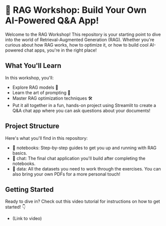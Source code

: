 # 🚀 RAG Workshop: Build Your Own AI-Powered Q&A App!
Welcome to the RAG Workshop! This repository is your starting point to dive into the world of Retrieval-Augmented Generation (RAG). Whether you're curious about how RAG works, how to optimize it, or how to build cool AI-powered chat apps, you're in the right place!

## What You'll Learn
In this workshop, you'll:

- Explore RAG models 🧠
- Learn the art of prompting 🎨
- Master RAG optimization techniques 🛠️
- Put it all together in a fun, hands-on project using Streamlit to create a Q&A chat app where you can ask questions about your documents!


## Project Structure
Here's what you'll find in this repository:

- 📓 notebooks: Step-by-step guides to get you up and running with RAG basics.
- 💬 chat: The final chat application you'll build after completing the notebooks.
- 📂 data: All the datasets you need to work through the exercises. You can also bring your own PDFs for a more personal touch!

## Getting Started
Ready to dive in? Check out this video tutorial for instructions on how to get started! 👇
- (Link to video)
